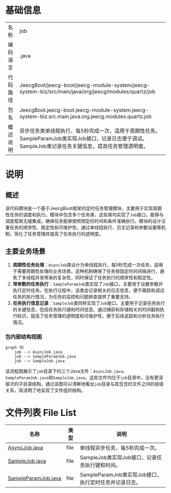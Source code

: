 # 基础信息

|      |      |
|------|------|
| 名称 | job |
| 编码语言 | .java |
| 代码路径 | JeecgBoot/jeecg-boot/jeecg-module-system/jeecg-system-biz/src/main/java/org/jeecg/modules/quartz/job |
| 包名 | JeecgBoot.jeecg-boot.jeecg-module-system.jeecg-system-biz.src.main.java.org.jeecg.modules.quartz.job |
| 概述说明 | 异步任务类单线程执行，每5秒完成一次，适用于周期性任务。SampleParamJob类实现Job接口，记录日志便于调试。SampleJob类记录任务关键信息，提高任务管理透明度。 |

# 说明

## 概述
该代码模块是一个基于JeecgBoot框架的定时任务管理模块，主要用于实现周期性任务的调度和执行。模块中包含多个任务类，这些类均实现了`Job`接口，能够与调度框架无缝集成，确保任务能够按照预定的时间和条件准确执行。模块的设计注重任务的顺序性、稳定性和可维护性，通过单线程执行、日志记录和参数设置等机制，简化了任务管理并提高了任务执行的透明度。

## 主要业务场景
1. **周期性任务处理**：`AsyncJob`类设计为单线程执行，每5秒完成一次任务，适用于需要周期性处理的业务场景。这种机制确保了任务按固定时间间隔进行，避免了多线程并发带来的复杂性，同时保证了任务执行的顺序性和稳定性。
2. **带参数的任务执行**：`SampleParamJob`类实现了`Job`接口，主要用于设置参数并执行定时任务。在执行过程中，该类会记录相关的日志信息，便于跟踪和调试任务的执行情况，为任务的监控和问题排查提供了重要支持。
3. **任务执行信息记录**：`SampleJob`类同样实现了`Job`接口，主要用于记录任务执行的关键信息，包括任务执行键和时间信息。通过捕获和存储相关的时间戳和执行标识，提高了任务管理的透明度和可维护性，便于后续追踪和分析任务执行情况。


### 包内部结构视图

```mermaid
graph TD
    job --> AsyncJob.java
    job --> SampleParamJob.java
    job --> SampleJob.java
```

该流程图展示了`job`目录下的三个Java文件：`AsyncJob.java`、`SampleParamJob.java`和`SampleJob.java`。这些文件均位于`job`目录中，没有更深层次的子目录结构。通过该图可以清晰地看出`job`目录与其包含的文件之间的层级关系，简洁明了地呈现了文件组织结构。

# 文件列表 File List

| 名称   | 类型  | 说明 |
|-------|------|-------------|
| [AsyncJob.java](AsyncJob.md) | file | 单线程异步任务，每5秒完成一次。 |
| [SampleJob.java](SampleJob.md) | file | SampleJob类实现Job接口，记录任务执行键和时间。 |
| [SampleParamJob.java](SampleParamJob.md) | file | SampleParamJob类实现Job接口，执行定时任务并记录日志。 |


